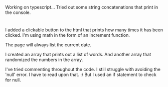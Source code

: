 Working on typescript...
Tried out some string concatenations that print in the console. 
#
I added a clickable button to the html that prints how many times it has been clicked. 
I'm using math in the form of an increment function. 

The page will always list the current date. 

I created an array that prints out a list of words. And another array that randomized the numbers in the array. 

I've tried commenting throughout the code. I still struggle with avoiding the 'null' error. I have to read upon that. :/
But I used an if statement to check for null. 
